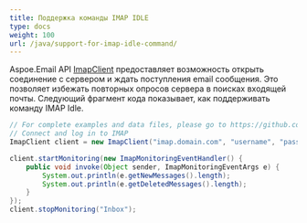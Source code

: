 ```yaml
--- 
title: Поддержка команды IMAP IDLE 
type: docs 
weight: 100 
url: /java/support-for-imap-idle-command/ 
--- 
```


Aspoe.Email API [ImapClient](https://reference.aspose.com/email/java/com.aspose.email/imapclient/) предоставляет возможность открыть соединение с сервером и ждать поступления email сообщения. Это позволяет избежать повторных опросов сервера в поисках входящей почты. Следующий фрагмент кода показывает, как поддерживать команду IMAP Idle.

~~~Java 
// For complete examples and data files, please go to https://github.com/aspose-email/Aspose.Email-for-Java 
// Connect and log in to IMAP 
ImapClient client = new ImapClient("imap.domain.com", "username", "password");

client.startMonitoring(new ImapMonitoringEventHandler() { 
    public void invoke(Object sender, ImapMonitoringEventArgs e) { 
        System.out.println(e.getNewMessages().length); 
        System.out.println(e.getDeletedMessages().length); 
    } 
}); 
client.stopMonitoring("Inbox"); 
~~~